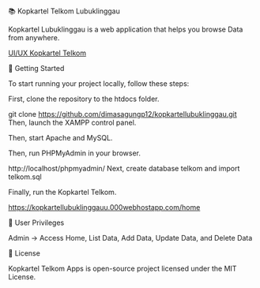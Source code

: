 📚 Kopkartel Telkom Lubuklinggau

Kopkartel Lubuklinggau is a web application that helps you browse Data from anywhere.

[UI/UX Kopkartel Telkom](assets/img/UIUXKopkartel.png)

🚀 Getting Started

To start running your project locally, follow these steps:

First, clone the repository to the htdocs folder.

git clone https://github.com/dimasagungp12/kopkartellubuklinggau.git
Then, launch the XAMPP control panel.

Then, start Apache and MySQL.

Then, run PHPMyAdmin in your browser.

http://localhost/phpmyadmin/
Next, create database telkom and import telkom.sql

Finally, run the Kopkartel Telkom.

https://kopkartellubuklinggauu.000webhostapp.com/home

🔑 User Privileges

Admin -> Access Home, List Data, Add Data, Update Data, and Delete Data

📄 License

Kopkartel Telkom Apps is open-source project licensed under the MIT License.